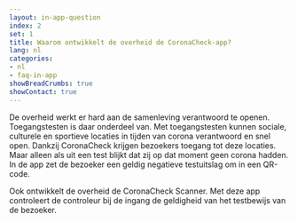 ```yaml
---
layout: in-app-question
index: 2
set: 1
title: Waarom ontwikkelt de overheid de CoronaCheck-app?
lang: nl
categories:
- nl
- faq-in-app
showBreadCrumbs: true
showContact: true
---
```

De overheid werkt er hard aan de samenleving verantwoord te openen. Toegangstesten is daar onderdeel van. Met toegangstesten kunnen sociale, culturele en sportieve locaties in tijden van corona verantwoord en snel open. Dankzij CoronaCheck krijgen bezoekers toegang tot deze locaties. Maar alleen als uit een test blijkt dat zij op dat moment geen corona hadden. In de app zet de bezoeker een geldig negatieve testuitslag om in een QR-code. 

Ook ontwikkelt de overheid de CoronaCheck Scanner. Met deze app controleert de controleur bij de ingang de geldigheid van het testbewijs van de bezoeker.
